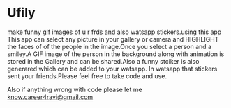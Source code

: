 # Ufily
make funny gif images of u r frds and also watsapp stickers.using this app
This app can select any picture in your gallery or camera and HIGHLIGHT the faces of 
of the people in the image.Once you select a person and a smiley.A GIF image of the person in the background along with 
animation is stored in the Gallery and can be shared.Also a funny stciker is also generared which can be added to your watsapp.
In watsapp that stickers sent your friends.Please feel free to take code and use.

Also if anything wrong with code please let me know.career4ravi@gmail.com


